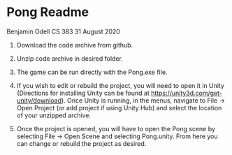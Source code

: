 # Pong Readme

Benjamin Odell
CS 383
31 August 2020

1. Download the code archive from github.

2. Unzip code archive in desired folder.

3. The game can be run directly with the Pong.exe file.

4. If you wish to edit or rebuild the project, you will need to open it in Unity (Directions for installing Unity can be found at https://unity3d.com/get-unity/download). Once Unity is running, in the menus, navigate to File -> Open Project (or add project if using Unity Hub) and select the location of your unzipped archive.

5. Once the project is opened, you will have to open the Pong scene by selecting File -> Open Scene and selecting Pong.unity. From here you can change or rebuild the project as desired.
